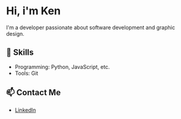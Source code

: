 # Hi, i'm Ken 
I'm a developer passionate about software development and graphic design.

## 🚀 Skills
- Programming: Python, JavaScript, etc.
- Tools: Git

## 📫 Contact Me
- [LinkedIn](https://www.linkedin.com/in/ken-wainaina-185a3b2a8/)
  


